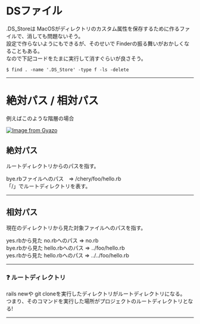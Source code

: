 # DSファイル
.DS_Storeは MacOSがディレクトリのカスタム属性を保存するために作るファイルで、消しても問題ないそう。  
設定で作らないようにもできるが、そのせいで Finderの振る舞いがおかしくなることもある。  
なので下記コードをたまに実行して消すぐらいが良さそう。
~~~
$ find . -name '.DS_Store' -type f -ls -delete
~~~
***

# 絶対パス / 相対パス 
例えばこのような階層の場合

[![Image from Gyazo](https://i.gyazo.com/f8757e7a327a1426d025a13fd3611371.png)](https://gyazo.com/f8757e7a327a1426d025a13fd3611371)
  
## 絶対パス
ルートディレクトリからのパスを指す。  
  
bye.rbファイルへのパス　=> /chery/foo/hello.rb  
「/」でルートディレクトリを表す。
***
  
## 相対パス
現在のディレクトリから見た対象ファイルへのパスを指す。  
    
yes.rbから見た no.rbへのパス => no.rb  
bye.rbから見た hello.rbへのパス => ../foo/hello.rb  
yes.rbから見た hello.rbへのパス => ../../foo/hello.rb  
***

### ❓ ルートディレクトリ
rails newや git cloneを実行したディレクトリがルートディレクトリになる。  
つまり、そのコマンドを実行した場所がプロジェクトのルートディレクトリとなる!
***
